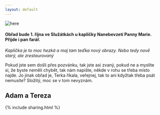 ```yaml
---
layout: default
---
```

![here](https://goo.gl/photos/XDxVWKjWopiJqDiT9)
#### Obřad bude 1. října ve Služátkách u kapličky Nanebevzetí Panny Marie. Přijde i pan farář.

_Kaplička je to moc hezká a maj tam teďka nový obrazy. Nebo tedy nově starý, ale zrestaurovaný_ 

Pokud jste sem došli přes pozvánku, tak jste asi zvaný, pokud ne a myslíte si, že byste neměli chybět, tak nám napište, někde v rohu se třeba místo najde.
Jo jinak obřad je, Terka říkala, veřejnej, tak to ani kdyžtak třeba psát nemusíte? Složitý, moc se v tom nevyznám.




## Adam a Tereza

{% include sharing.html %}
